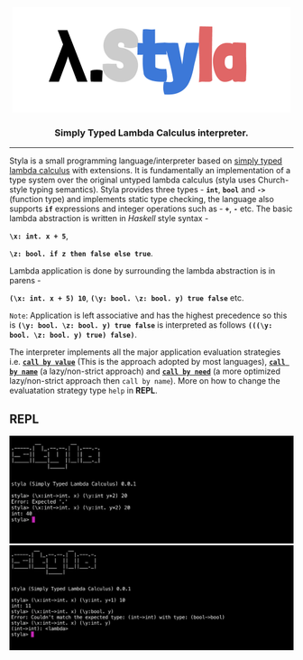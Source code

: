 <div align="center">
<img src="./static/styla.png" />
<h3> Simply Typed Lambda Calculus interpreter. </h3>
</div>
<hr></hr>

Styla is a small programming language/interpreter based on [simply typed lambda calculus](https://en.wikipedia.org/wiki/Simply_typed_lambda_calculus) with extensions. It is fundamentally an implementation of a type system over the original untyped lambda calculus (styla uses Church-style typing semantics). Styla provides three types - **`int`**, **`bool`** and **`->`**(function type) and implements static type checking, the language also supports **`if`** expressions and integer operations such as -  **`+`**, **`-`** etc. The basic lambda abstraction is written in *Haskell* style syntax - 

**`\x: int. x + 5`**,

**`\z: bool. if z then false else true`**. 

Lambda application is done by surrounding the lambda abstraction is in parens -

**`(\x: int. x + 5) 10`**,  **`(\y: bool. \z: bool. y) true false`** etc. 

`Note`: Application is left associative and has the highest precedence so this is **`(\y: bool. \z: bool. y) true false`** is interpreted as follows **`(((\y: bool. \z: bool. y) true) false)`**. 

The interpreter implements all the major application evaluation strategies i.e. [**`call by value`**](https://en.wikipedia.org/wiki/Evaluation_strategy#Call_by_value) (This is the approach adopted by most languages), [**`call by name`**](https://en.wikipedia.org/wiki/Evaluation_strategy#Call_by_name) (a lazy/non-strict approach) and [**`call by need`**](https://en.wikipedia.org/wiki/Evaluation_strategy#Call_by_need) (a more optimized lazy/non-strict approach then `call by name`). 
More on how to change the evaluatation strategy type `help` in **REPL**.


## REPL

<img src="./static/repl.png" />

<img src="./static/repl2.png" />
